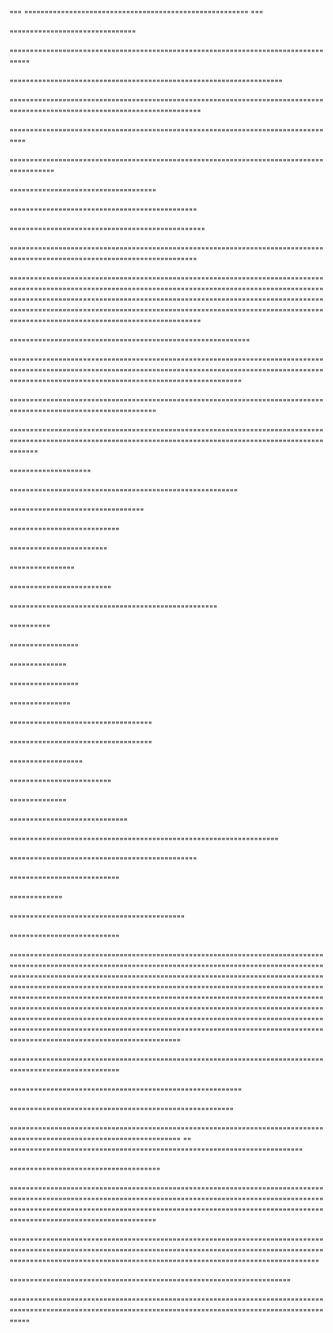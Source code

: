 """
"""""""""""""""""""""""""""""""""""""""""""""""""""""""
"""

"""""""""""""""""""""""""""""""

""""""""""""""""""""""""""""""""""""""""""""""""""""""""""""""""""""""""""""""""""

"""""""""""""""""""""""""""""""""""""""""""""""""""""""""""""""""""

""""""""""""""""""""""""""""""""""""""""""""""""""""""""""""""""""""""""""""""""""""""""""""""""""""""""""""""""""""""""""""

"""""""""""""""""""""""""""""""""""""""""""""""""""""""""""""""""""""""""""""""""

""""""""""""""""""""""""""""""""""""""""""""""""""""""""""""""""""""""""""""""""""""""""

""""""""""""""""""""""""""""""""""""

""""""""""""""""""""""""""""""""""""""""""""""

""""""""""""""""""""""""""""""""""""""""""""""""

"""""""""""""""""""""""""""""""""""""""""""""""""""""""""""""""""""""""""""""""""""""""""""""""""""""""""""""""""""""""""""

"""""""""""""""""""""""""""""""""""""""""""""""""""""""""""""""""""""""""""""""""""""""""""""""""""""""""""""""""""""""""""""""""""""""""""""""""""""""""""""""""""""""""""""""""""""""""""""""""""""""""""""""""""""""""""""""""""""""""""""""""""""""""""""""""""""""""""""""""""""""""""""""""""""""""""""""""""""""""""""""""""""""""""""""""""""""""""""""""""

"""""""""""""""""""""""""""""""""""""""""""""""""""""""""""

"""""""""""""""""""""""""""""""""""""""""""""""""""""""""""""""""""""""""""""""""""""""""""""""""""""""""""""""""""""""""""""""""""""""""""""""""""""""""""""""""""""""""""""""""""""""""""""""""""""""""""""""""""

"""""""""""""""""""""""""""""""""""""""""""""""""""""""""""""""""""""""""""""""""""""""""""""""""""""""""""""""""

"""""""""""""""""""""""""""""""""""""""""""""""""""""""""""""""""""""""""""""""""""""""""""""""""""""""""""""""""""""""""""""""""""""""""""""""""""""""""""""""""

""""""""""""""""""""

""""""""""""""""""""""""""""""""""""""""""""""""""""""""

"""""""""""""""""""""""""""""""""

"""""""""""""""""""""""""""

""""""""""""""""""""""""

""""""""""""""""

"""""""""""""""""""""""""

"""""""""""""""""""""""""""""""""""""""""""""""""""

""""""""""

"""""""""""""""""

""""""""""""""

"""""""""""""""""

"""""""""""""""

"""""""""""""""""""""""""""""""""""

"""""""""""""""""""""""""""""""""""

""""""""""""""""""

"""""""""""""""""""""""""

""""""""""""""

"""""""""""""""""""""""""""""

""""""""""""""""""""""""""""""""""""""""""""""""""""""""""""""""""

""""""""""""""""""""""""""""""""""""""""""""""

"""""""""""""""""""""""""""

"""""""""""""

"""""""""""""""""""""""""""""""""""""""""""

"""""""""""""""""""""""""""

""""""""""""""""""""""""""""""""""""""""""""""""""""""""""""""""""""""""""""""""""""""""""""""""""""""""""""""""""""""""""""""""""""""""""""""""""""""""""""""""""""""""""""""""""""""""""""""""""""""""""""""""""""""""""""""""""""""""""""""""""""""""""""""""""""""""""""""""""""""""""""""""""""""""""""""""""""""""""""""""""""""""""""""""""""""""""""""""""""""""""""""""""""""""""""""""""""""""""""""""""""""""""""""""""""""""""""""""""""""""""""""""""""""""""""""""""""""""""""""""""""""""""""""""""""""""""""""""""""""""""""""""""""""""""""""""""""""""""""""""""""""""""""""""""""""""""""""""""""""""""""""""""""""""""""""""""""""""""""""""""""""""""""""""""

""""""""""""""""""""""""""""""""""""""""""""""""""""""""""""""""""""""""""""""""""""""""""""""""""""""""

"""""""""""""""""""""""""""""""""""""""""""""""""""""""""

"""""""""""""""""""""""""""""""""""""""""""""""""""""""

"""""""""""""""""""""""""""""""""""""""""""""""""""""""""""""""""""""""""""""""""""""""""""""""""""""""""""""""""""""""
""
""""""""""""""""""""""""""""""""""""""""""""""""""""""""""""""""""""""""

"""""""""""""""""""""""""""""""""""""

"""""""""""""""""""""""""""""""""""""""""""""""""""""""""""""""""""""""""""""""""""""""""""""""""""""""""""""""""""""""""""""""""""""""""""""""""""""""""""""""""""""""""""""""""""""""""""""""""""""""""""""""""""""""""""""""""""""""""""""""""""""""""""""""""""""""""""

""""""""""""""""""""""""""""""""""""""""""""""""""""""""""""""""""""""""""""""""""""""""""""""""""""""""""""""""""""""""""""""""""""""""""""""""""""""""""""""""""""""""""""""""""""""""""""""""""""""""""""""""""""""""""""""""""""""

"""""""""""""""""""""""""""""""""""""""""""""""""""""""""""""""""""""

"""""""""""""""""""""""""""""""""""""""""""""""""""""""""""""""""""""""""""""""""""""""""""""""""""""""""""""""""""""""""""""""""""""""""""""""""""""""""""""""